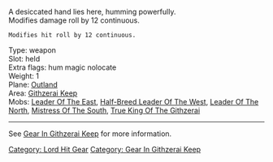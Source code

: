 A desiccated hand lies here, humming powerfully.  
Modifies damage roll by 12 continuous.

`Modifies hit roll by 12 continuous.`

Type: weapon  
Slot: held  
Extra flags: hum magic nolocate  
Weight: 1  
Plane: [Outland](:Category:Outland.md "wikilink")  
Area: [Githzerai Keep](:Category:Githzerai_Keep.md "wikilink")  
Mobs: [Leader Of The East](Leader_Of_The_East "wikilink"), [Half-Breed
Leader Of The West](Half-Breed_Leader_Of_The_West "wikilink"), [Leader
Of The North](Leader_Of_The_North "wikilink"), [Mistress Of The
South](Mistress_Of_The_South "wikilink"), [True King Of The
Githzerai](True_King_Of_The_Githzerai "wikilink")  

------------------------------------------------------------------------

See [Gear In Githzerai
Keep](:Category:Gear_In_Githzerai_Keep.md "wikilink") for more
information.

[Category: Lord Hit Gear](Category:_Lord_Hit_Gear "wikilink") [Category:
Gear In Githzerai Keep](Category:_Gear_In_Githzerai_Keep "wikilink")
